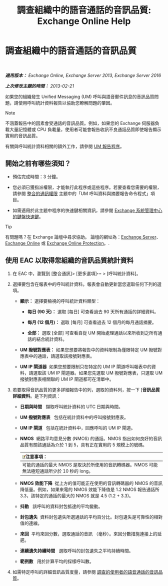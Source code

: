 ﻿---
title: '調查組織中的語音通話的音訊品質: Exchange Online Help'
TOCTitle: 調查組織中的語音通話的音訊品質
ms:assetid: 8a87694b-1678-4a01-859f-5ad3b2c73db5
ms:mtpsurl: https://technet.microsoft.com/zh-tw/library/JJ659069(v=EXCHG.150)
ms:contentKeyID: 50554024
ms.date: 05/23/2018
mtps_version: v=EXCHG.150
ms.translationtype: MT
---

# 調查組織中的語音通話的音訊品質

 

_**適用版本：** Exchange Online, Exchange Server 2013, Exchange Server 2016_

_**上次修改主題的時間：** 2013-02-21_

如果您的組織發生 Unified Messaging (UM) 呼叫與語音郵件訊息的音訊品質問題，請使用呼叫統計資料報告以協助您瞭解問題的肇因。


> [!NOTE]  
> 不涵蓋報告中的因素會受通話的音訊品質。例如，如果您的 Exchange 伺服器負載大量記憶體或 CPU 負載量，使用者可能會報告收訊不良通話品質即使報告顯示實用的音訊品質。




有關與呼叫統計資料相關的額外工作，請參閱 [UM 報告程序](um-reports-procedures-exchange-2013-help.md)。

## 開始之前有哪些須知？

  - 預估完成時間：3 分鐘。

  - 您必須已獲指派權限，才能執行此程序或這些程序。若要查看您需要的權限，請參閱 [整合的通訊權限](unified-messaging-permissions-exchange-2013-help.md) 主題中的「UM 呼叫資料與摘要報告命令程式」項目。

  - 如需適用於此主題中程序的快速鍵相關資訊，請參閱 [Exchange 系統管理中心的鍵盤快速鍵](keyboard-shortcuts-in-the-exchange-admin-center-exchange-online-protection-help.md)。


> [!TIP]  
> 有問題嗎？在 Exchange 論壇中尋求協助。 論壇的網址為：<a href="https://go.microsoft.com/fwlink/p/?linkid=60612">Exchange Server</a>、 <a href="https://go.microsoft.com/fwlink/p/?linkid=267542">Exchange Online</a> 或 <a href="https://go.microsoft.com/fwlink/p/?linkid=285351">Exchange Online Protection</a>。.




## 使用 EAC 以取得您組織的音訊品質統計資料

1.  在 EAC 中，瀏覽到 \[整合通訊\]\> \[更多選項\]![更多選項圖示](images/JJ150550.5381819e-3b21-4873-8714-e9b956290b28(EXCHG.150).gif "更多選項圖示") \> \[呼叫統計資料\]。

2.  選擇要包含在報表中的呼叫統計資料。報表會自動更新當您選取任何下列的選項。
    
      - **顯示：** 選擇要檢視的呼叫統計資料類型：
        
          - **每日 (90 天)：** 選取 \[每日\] 可查看過去 90 天所有通話的詳細資料。
        
          - **每月 (12 個月)：** 選取 \[每月\] 可查看過去 12 個月的每月通話摘要。
        
          - **全部：** 選取 \[全部\] 可查看自從 UM 開始處理通話以來所收到之所有通話的結合統計資料。
    
      - **UM 撥號對應表：** 如果您想要將報告中的資料限制為僅限特定 UM 撥號對應表中的通話，請選取該撥號對應表。
    
      - **UM IP 閘道器**  如果您想要限制只在特定的 UM IP 閘道呼叫報表中的資料，請選取該 UM IP 閘道器。如果您先選取 UM 撥號對應表，只選取 UM 撥號對應表相關聯的 UM IP 閘道都可在清單中。

3.  若要取得音訊品質的更多詳細報告中的列，選取的資料列，按一下 \[**音訊品質詳細資料**。是下列資訊：
    
      - **日期與時間**   擷取呼叫統計資料的 UTC 日期與時間。
    
      - **UM 撥號對應表**   包括在統計資料中的呼叫撥號對應表。
    
      - **UM IP 閘道**   包括在統計資料中，回應呼叫的 UM IP 閘道。
    
      - **NMOS**  網路平均意見分數 (NMOS) 的通話。NMOS 指出如何良好的音訊品質有關該通話為介於 1 到 5，具有正在實用的 5 規模上的號碼。
        
        <table>
        <thead>
        <tr class="header">
        <th><img src="images/Bb124558.note(EXCHG.150).gif" title="注意事項" alt="注意事項" />注意事項：</th>
        </tr>
        </thead>
        <tbody>
        <tr class="odd">
        <td>可能的通話的最大 NMOS 是取決於所使用的音訊轉碼器。NMOS 可能無法極短通話所少於 10 秒的 long。</td>
        </tr>
        </tbody>
        </table>
    
      - **NMOS 效能下降**  從上方的值可能正在使用的音訊轉碼器的 NMOS 的音訊降低量。例如，如果來電的 NMOS 效能下降值是 1.2 NMOS 報告通話所 3.3，該特定的通話的最大的 NMOS 就是 4.5 (1.2 + 3.3)。
    
      - **抖動**   該呼叫的資料封包抵達的平均變動。
    
      - **封包遺失**  資料封包遺失所選通話的平均百分比。封包遺失是可靠性的相對值的連線。
    
      - **來回**  平均來回分數，選取通話的音訊 （毫秒）。來回分數措施連接上的延遲。
    
      - **連續遺失持續時間**   選取呼叫的封包遺失之平均持續時間。
    
      - **範例數**   用於計算平均的採樣呼叫數。

4.  如需特定呼叫的詳細音訊品質度量，請參閱 [調查的使用者的語音通話的音訊品質](investigate-the-audio-quality-of-voice-calls-for-a-user-exchange-2013-help.md)。


